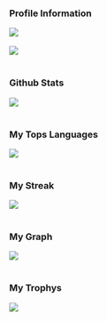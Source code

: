 <div align="left">
    <h3><b>Profile Information</b></h3>
    <a href="https://KohakuChan.my.to">
        <img src="https://count.getloli.com/get/@MelidaZ?theme=moebooru" />
    </a>
    <br>
    <br>
    <a href="https://KohakuChan.my.to">
        <img src="https://discord.c99.nl/widget/theme-1/568093374662311956.png"></a>
    </a>
    <br>
    <br>
    <h3><b>Github Stats<b></h3>
    <a href="https://KohakuChan.my.to">
        <img
            src="https://github-readme-stats.vercel.app/api?username=MelidaZ&include_all_commits=true&count_private=true&theme=react" />
    </a>
    <br>
    <br>
    <h3><b>My Tops Languages<b></h3>
    <a href="https://KohakuChan.my.to">
        <img src="https://github-readme-stats.vercel.app/api/top-langs/?username=MelidaZ&layout=compact&theme=react" />
    </a>
    <br>
    <br>
    <h3><b>My Streak<b></h3>
    <a href="https://KohakuChan.my.to">
        <img src="https://github-readme-streak-stats.herokuapp.com/?user=MelidaZ&theme=dark" />
    </a>
    <br>
    <br>
    <h3><b>My Graph<b></h3>
    <a href="https://KohakuChan.my.to">
        <img src="https://activity-graph.herokuapp.com/graph?username=MelidaZ&theme=github" />
    </a>
    <br>
    <br>
    <h3><b>My Trophys<b></h3>
    <a href="https://KohakuChan.my.to">
        <img src="https://github-profile-trophy.vercel.app/?username=MelidaZ&theme=discord" />
    </a>
    <br>
    <br>
</div>

